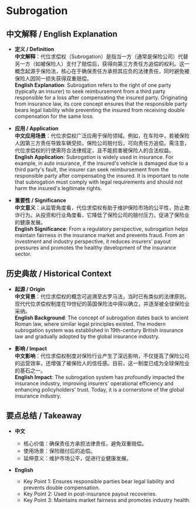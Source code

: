 # Subrogation

## 中文解释 / English Explanation

* **定义 / Definition**  
  **中文解释**：代位求偿权（Subrogation）是指当一方（通常是保险公司）代替另一方（如被保险人）支付了赔偿后，获得向第三方责任方追偿的权利。这一概念起源于保险法，核心在于确保责任方承担其应负的法律责任，同时避免被保险人因同一损失获得双重赔偿。  
  **English Explanation**: Subrogation refers to the right of one party (typically an insurer) to seek reimbursement from a third party responsible for a loss after compensating the insured party. Originating from insurance law, its core concept ensures that the responsible party bears legal liability while preventing the insured from receiving double compensation for the same loss.

* **应用 / Application**  
  **中文应用场景**：代位求偿权广泛应用于保险领域。例如，在车险中，若被保险人因第三方责任导致车辆受损，保险公司赔付后，可向责任方追偿。需注意，代位求偿权的行使需符合法律规定，且不能损害被保险人的合法权益。  
  **English Application**: Subrogation is widely used in insurance. For example, in auto insurance, if the insured's vehicle is damaged due to a third party's fault, the insurer can seek reimbursement from the responsible party after compensating the insured. It is important to note that subrogation must comply with legal requirements and should not harm the insured's legitimate rights.

* **重要性 / Significance**  
  **中文意义**：从监管角度看，代位求偿权有助于维护保险市场的公平性，防止欺诈行为。从投资和行业角度看，它降低了保险公司的赔付压力，促进了保险业的健康发展。  
  **English Significance**: From a regulatory perspective, subrogation helps maintain fairness in the insurance market and prevents fraud. From an investment and industry perspective, it reduces insurers' payout pressures and promotes the healthy development of the insurance sector.

## 历史典故 / Historical Context

* **起源 / Origin**  
  **中文背景**：代位求偿权的概念可追溯至古罗马法，当时已有类似的法律原则。现代代位求偿权制度在19世纪的英国保险法中得以确立，并逐渐被全球保险业采纳。  
  **English Background**: The concept of subrogation dates back to ancient Roman law, where similar legal principles existed. The modern subrogation system was established in 19th-century British insurance law and gradually adopted by the global insurance industry.

* **影响 / Impact**  
  **中文影响**：代位求偿权制度对保险行业产生了深远影响，不仅提高了保险公司的运营效率，还增强了被保险人的信任感。目前，这一制度已成为全球保险业的基石之一。  
  **English Impact**: The subrogation system has profoundly impacted the insurance industry, improving insurers' operational efficiency and enhancing policyholders' trust. Today, it is a cornerstone of the global insurance industry.

## 要点总结 / Takeaway

* **中文**  
  - 核心价值：确保责任方承担法律责任，避免双重赔偿。  
  - 使用场景：保险赔付后的追偿。  
  - 延伸意义：维护市场公平，促进行业健康发展。  

* **English**  
  - Key Point 1: Ensures responsible parties bear legal liability and prevents double compensation.  
  - Key Point 2: Used in post-insurance payout recoveries.  
  - Key Point 3: Maintains market fairness and promotes industry health.